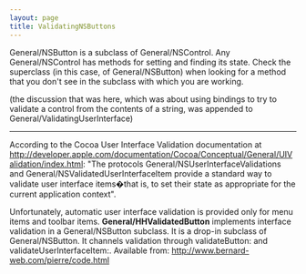 ```yaml
---
layout: page
title: ValidatingNSButtons
---
```


General/NSButton is a subclass of General/NSControl. Any General/NSControl has methods for setting and finding its state. Check the superclass (in this case, of General/NSButton) when looking for a method that you don't see in the subclass with which you are working.

(the discussion that was here, which was about using bindings to try to validate a control from the contents of a string, was appended to General/ValidatingUserInterface)

----

According to the Cocoa User Interface Validation documentation at http://developer.apple.com/documentation/Cocoa/Conceptual/General/UIValidation/index.html: "The protocols General/NSUserInterfaceValidations and General/NSValidatedUserInterfaceItem provide a standard way to validate user interface items�that is, to set their state as appropriate for the current application context".

Unfortunately, automatic user interface validation is provided only for menu items and toolbar items. **General/HHValidatedButton** implements interface validation in a General/NSButton subclass. It is a drop-in subclass of General/NSButton. It channels validation through validateButton: and validateUserInterfaceItem:. Available from: http://www.bernard-web.com/pierre/code.html
